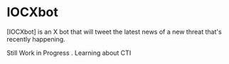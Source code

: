 # IOCXbot
[IOCXbot] is an X bot that will tweet the latest news of a new threat that's recently happening.

Still Work in Progress <wip>. 
Learning about CTI
